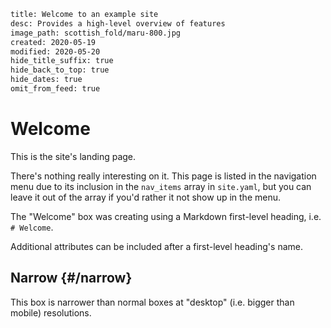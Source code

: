 ```page
title: Welcome to an example site
desc: Provides a high-level overview of features
image_path: scottish_fold/maru-800.jpg
created: 2020-05-19
modified: 2020-05-20
hide_title_suffix: true
hide_back_to_top: true
hide_dates: true
omit_from_feed: true
```

# Welcome

This is the site's landing page.

There's nothing really interesting on it. This page is listed in the navigation
menu due to its inclusion in the `nav_items` array in `site.yaml`, but you can
leave it out of the array if you'd rather it not show up in the menu.

The "Welcome" box was creating using a Markdown first-level heading, i.e.
`# Welcome`.

Additional attributes can be included after a first-level heading's name.

## Narrow {#/narrow}

This box is narrower than normal boxes at "desktop" (i.e. bigger than mobile)
resolutions.
